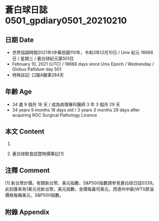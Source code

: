 [_metadata_:encoding]: - "utf-8"
[_metadata_:language]: - "zh-Hant-TW"
[_metadata_:fileformat]: - "markdown"
[_metadata_:MIME_type]: - "text/plain"
[_metadata_:markdown_version]: - "commonmark version 0.29"
[_metadata_:markdown_spec]: - "https://spec.commonmark.org/0.29/"

# 蒼白球日誌0501_gpdiary0501_20210210 #

## 日期 Date ##

* 世界協調時間2021年(中華民國110年，令和3年)2月10日 / Unix 紀元 18668 日 / 星期三 / 蒼白球紀元第501日
* February 10, 2021 (UTC) / 18668 days since Unix Epoch / Wednesday / Globus Pallidum day 501
* 特殊註記: 口服A酸第284天

## 年齡 Age ##

* 34 歲 9 個月 18 天 / 成為病理專科醫師 3 年 3 個月 29 天
* 34 years 9 months 18 days old / 3 years 3 months 29 days after acquiring ROC Surgical Pathology Licence

## 本文 Content ##

1. 

    
2. 蒼白球飲食誌暨物價筆記[1]

    

## 注釋 Comment ##

[1] 新台幣計價。有關新台幣、美元指數、S&P500指數請參見蒼白球日誌0339。此刻匯率為1美元兌新台幣，美元指數，金價每盎司美元，西德州中級(WTI)原油價格每桶美元，S&P500指數。



## 附錄 Appendix ##

